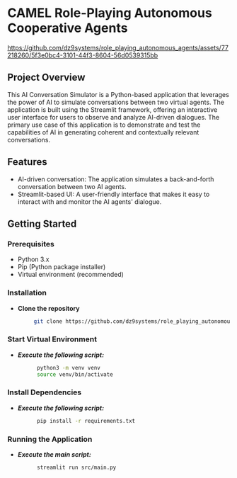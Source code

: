 # CAMEL Role-Playing Autonomous Cooperative Agents
https://github.com/dz9systems/role_playing_autonomous_agents/assets/77218260/5f3e0bc4-3101-44f3-8604-56d0539315bb

## Project Overview

This AI Conversation Simulator is a Python-based application that leverages the power of AI to simulate conversations between two virtual agents. The application is built using the Streamlit framework, offering an interactive user interface for users to observe and analyze AI-driven dialogues. The primary use case of this application is to demonstrate and test the capabilities of AI in generating coherent and contextually relevant conversations.

## Features

- AI-driven conversation: The application simulates a back-and-forth conversation between two AI agents.
- Streamlit-based UI: A user-friendly interface that makes it easy to interact with and monitor the AI agents' dialogue.

## Getting Started

### Prerequisites
- Python 3.x
- Pip (Python package installer)
- Virtual environment (recommended)

### Installation

- **Clone the repository**
   ```bash
        git clone https://github.com/dz9systems/role_playing_autonomous_agents.git

### Start Virtual Environment
- ***Execute the following script:***
  ```bash
        python3 -m venv venv
        source venv/bin/activate

### Install Dependencies
- ***Execute the following script:***
  ```bash
        pip install -r requirements.txt

###  Running the Application
- ***Execute the main script:***
  ```bash
        streamlit run src/main.py

